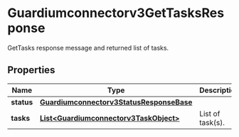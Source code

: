 

# Guardiumconnectorv3GetTasksResponse

GetTasks response message and returned list of tasks.

## Properties

| Name | Type | Description | Notes |
|------------ | ------------- | ------------- | -------------|
|**status** | [**Guardiumconnectorv3StatusResponseBase**](Guardiumconnectorv3StatusResponseBase.md) |  |  [optional] |
|**tasks** | [**List&lt;Guardiumconnectorv3TaskObject&gt;**](Guardiumconnectorv3TaskObject.md) | List of task(s). |  [optional] |



